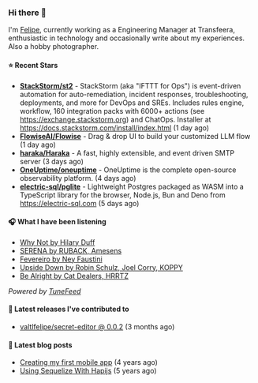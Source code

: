 ### Hi there 👋

I'm [Felipe](https://felipevm.com), currently working as a Engineering Manager at Transfeera, enthusiastic in technology and occasionally write about my experiences. Also a hobby photographer.

#### ⭐ Recent Stars
- **[StackStorm/st2](https://github.com/StackStorm/st2)** - StackStorm (aka &#34;IFTTT for Ops&#34;) is event-driven automation for auto-remediation, incident responses, troubleshooting, deployments, and more for DevOps and SREs. Includes rules engine, workflow, 160 integration packs with 6000&#43; actions (see https://exchange.stackstorm.org) and ChatOps. Installer at https://docs.stackstorm.com/install/index.html (1 day ago)
- **[FlowiseAI/Flowise](https://github.com/FlowiseAI/Flowise)** - Drag &amp; drop UI to build your customized LLM flow (1 day ago)
- **[haraka/Haraka](https://github.com/haraka/Haraka)** - A fast, highly extensible, and event driven SMTP server (3 days ago)
- **[OneUptime/oneuptime](https://github.com/OneUptime/oneuptime)** - OneUptime is the complete open-source observability platform. (4 days ago)
- **[electric-sql/pglite](https://github.com/electric-sql/pglite)** - Lightweight Postgres packaged as WASM into a TypeScript library for the browser, Node.js, Bun and Deno from https://electric-sql.com (5 days ago)

#### 🎧 What I have been listening
- [Why Not by Hilary Duff](https://open.spotify.com/track/1jypmXUJgxWKWJZdDsJiXQ)
- [SERENA by RUBACK, Amesens](https://open.spotify.com/track/7CMbrJI8moL6TOzmad5SPj)
- [Fevereiro by Ney Faustini](https://open.spotify.com/track/3jnAZUkY1h12kGwzHZxaTE)
- [Upside Down by Robin Schulz, Joel Corry, KOPPY](https://open.spotify.com/track/67xGM8XQ3U4GCpSTr5XN9s)
- [Be Alright by Cat Dealers, HRRTZ](https://open.spotify.com/track/6HB7GMa8Wj1rxjtxjm3dJe)

_Powered by [TuneFeed](https://tunefeed.app?ref=valtlfelipe-gh-profile)_ 

#### 🚀 Latest releases I've contributed to


- [valtlfelipe/secret-editor @ 0.0.2](https://github.com/valtlfelipe/secret-editor/releases/tag/0.0.2) (3 months ago)

#### 📄 Latest blog posts
- [Creating my first mobile app](https://felipevm.com/posts/creating-my-first-mobile-app/) (4 years ago)
- [Using Sequelize With Hapijs](https://felipevm.com/posts/using-sequelize-with-hapijs/) (5 years ago)
